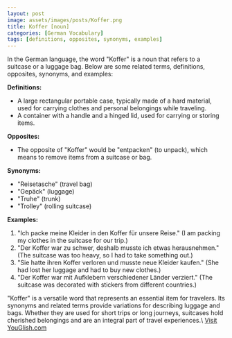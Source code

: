 ```yaml
---
layout: post
image: assets/images/posts/Koffer.png
title: Koffer [noun]
categories: [German Vocabulary]
tags: [definitions, opposites, synonyms, examples]
---
```


In the German language, the word "Koffer" is a noun that refers to a suitcase or a luggage bag. Below are some related terms, definitions, opposites, synonyms, and examples:

**Definitions:**
- A large rectangular portable case, typically made of a hard material, used for carrying clothes and personal belongings while traveling.
- A container with a handle and a hinged lid, used for carrying or storing items.

**Opposites:**
- The opposite of "Koffer" would be "entpacken" (to unpack), which means to remove items from a suitcase or bag.

**Synonyms:**
- "Reisetasche" (travel bag)
- "Gepäck" (luggage)
- "Truhe" (trunk)
- "Trolley" (rolling suitcase)

**Examples:**
1. "Ich packe meine Kleider in den Koffer für unsere Reise." (I am packing my clothes in the suitcase for our trip.)
2. "Der Koffer war zu schwer, deshalb musste ich etwas herausnehmen." (The suitcase was too heavy, so I had to take something out.)
3. "Sie hatte ihren Koffer verloren und musste neue Kleider kaufen." (She had lost her luggage and had to buy new clothes.)
4. "Der Koffer war mit Aufklebern verschiedener Länder verziert." (The suitcase was decorated with stickers from different countries.)

"Koffer" is a versatile word that represents an essential item for travelers. Its synonyms and related terms provide variations for describing luggage and bags. Whether they are used for short trips or long journeys, suitcases hold cherished belongings and are an integral part of travel experiences.\ <a id="yg-widget-0" class="youglish-widget" data-query="Koffer" data-lang="german" data-components="8412" data-auto-start="0" data-bkg-color="theme_light" data-title="How%20to%20pronounce%20Koffer%20in%20German"  rel="nofollow" href="https://youglish.com">Visit YouGlish.com</a><script async src="https://youglish.com/public/emb/widget.js" charset="utf-8"></script>